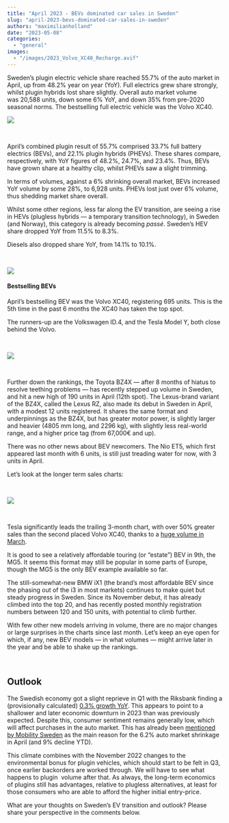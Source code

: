 ```yaml
---
title: "April 2023 - BEVs dominated car sales in Sweden"
slug: "april-2023-bevs-dominated-car-sales-in-sweden"
authors: "maximilianholland"
date: "2023-05-08"
categories: 
  - "general"
images: 
  - "/images/2023_Volvo_XC40_Recharge.avif"
---
```


Sweden’s plugin electric vehicle share reached 55.7% of the auto market in April, up from 48.2% year on year (YoY). Full electrics grew share strongly, whilst plugin hybrids lost share slightly. Overall auto market volume was 20,588 units, down some 6% YoY, and down 35% from pre-2020 seasonal norms. The bestselling full electric vehicle was the Volvo XC40.

![](images/April-2023-Sweden-Passenger-Auto-Registrations.avif)

 

April’s combined plugin result of 55.7% comprised 33.7% full battery electrics (BEVs), and 22.1% plugin hybrids (PHEVs). These shares compare, respectively, with YoY figures of 48.2%, 24.7%, and 23.4%. Thus, BEVs have grown share at a healthy clip, whilst PHEVs saw a slight trimming.

In terms of volumes, against a 6% shrinking overall market, BEVs increased YoY volume by some 28%, to 6,928 units. PHEVs lost just over 6% volume, thus shedding market share overall.

Whilst some other regions, less far along the EV transition, are seeing a rise in HEVs (plugless hybrids — a temporary transition technology), in Sweden (and Norway), this category is already becoming _passé_. Sweden’s HEV share dropped YoY from 11.5% to 8.3%.

Diesels also dropped share YoY, from 14.1% to 10.1%.

 

![](images/April-2023-Sweden-Monthly-Powertrain-Market-Share.avif)

#### Bestselling BEVs

April’s bestselling BEV was the Volvo XC40, registering 695 units. This is the 5th time in the past 6 months the XC40 has taken the top spot.

The runners-up are the Volkswagen ID.4, and the Tesla Model Y, both close behind the Volvo.

 

![](images/Sweden-Top-BEVs-April-2023.avif)

 

Further down the rankings, the Toyota BZ4X — after 8 months of hiatus to resolve teething problems — has recently stepped up volume in Sweden, and hit a new high of 190 units in April (12th spot). The Lexus-brand variant of the BZ4X, called the Lexus RZ, also made its debut in Sweden in April, with a modest 12 units registered. It shares the same format and underpinnings as the BZ4X, but has greater motor power, is slightly larger and heavier (4805 mm long, and 2296 kg), with slightly less real-world range, and a higher price tag (from 67,000€ and up).

There was no other news about BEV newcomers. The Nio ET5, which first appeared last month with 6 units, is still just treading water for now, with 3 units in April.

Let’s look at the longer term sales charts:

 

![](images/Sweden-Top-BEVs-April-23-Trailing-Qtr.avif)

 

Tesla significantly leads the trailing 3-month chart, with over 50% greater sales than the second placed Volvo XC40, thanks to a [huge volume in March](/2023/04/07/tesla-model-y-strengthens-its-position-in-sweden/).

It is good to see a relatively affordable touring (or “estate”) BEV in 9th, the MG5. It seems this format may still be popular in some parts of Europe, though the MG5 is the only BEV example available so far.

The still-somewhat-new BMW iX1 (the brand’s most affordable BEV since the phasing out of the i3 in most markets) continues to make quiet but steady progress in Sweden. Since its November debut, it has already climbed into the top 20, and has recently posted monthly registration numbers between 120 and 150 units, with potential to climb further.

With few other new models arriving in volume, there are no major changes or large surprises in the charts since last month. Let’s keep an eye open for which, if any, new BEV models — in what volumes — might arrive later in the year and be able to shake up the rankings.

 

## Outlook

The Swedish economy got a slight reprieve in Q1 with the Riksbank finding a (provisionally calculated) [0.3% growth YoY](https://www.businesstimes.com.sg/international/swedish-economy-expanded-q1-outlook-uncertain). This appears to point to a shallower and later economic downturn in 2023 than was previously expected. Despite this, consumer sentiment remains generally low, which will affect purchases in the auto market. This has already been [mentioned by Mobility Sweden](https://mobilitysweden.se/statistik/Nyregistreringar_per_manad_1/nyregistreringar-2023_3/fortsatt-svag-personbilsmarknad-i-april) as the main reason for the 6.2% auto market shrinkage in April (and 9% decline YTD).

This climate combines with the November 2022 changes to the environmental bonus for plugin vehicles, which should start to be felt in Q3, once earlier backorders are worked through. We will have to see what happens to plugin  volume after that. As always, the long-term economics of plugins still has advantages, relative to plugless alternatives, at least for those consumers who are able to afford the higher initial entry-price.

What are your thoughts on Sweden’s EV transition and outlook? Please share your perspective in the comments below.

